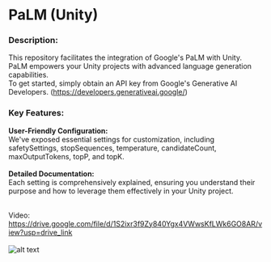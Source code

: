 # PaLM (Unity)
### Description:
This repository facilitates the integration of Google's PaLM with Unity.<br/>
PaLM empowers your Unity projects with advanced language generation capabilities.<br/> 
To get started, simply obtain an API key from Google's Generative AI Developers. (https://developers.generativeai.google/)

### Key Features:

****User-Friendly Configuration:**** <br/> We've exposed essential settings for customization, including safetySettings, stopSequences, temperature, candidateCount, maxOutputTokens, topP, and topK.<br/><br/>
****Detailed Documentation:**** <br/> Each setting is comprehensively explained, ensuring you understand their purpose and how to leverage them effectively in your Unity project.

<br/>Video: https://drive.google.com/file/d/1S2ixr3f9Zy840Ygx4VWwsKfLWk6GO8AR/view?usp=drive_link <br/> <br/>
![alt text](https://github.com/RayanYousef/PaLM-Unity-/blob/main/Misc/APIKey.jpg?raw=true)
